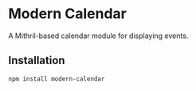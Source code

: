 # Modern Calendar

A Mithril-based calendar module for displaying events.

## Installation

```bash
npm install modern-calendar